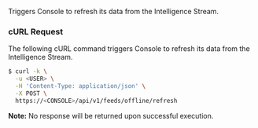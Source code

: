Triggers Console to refresh its data from the Intelligence Stream.

### cURL Request

The following cURL command triggers Console to refresh its data from the Intelligence Stream.

```bash
$ curl -k \
  -u <USER> \
  -H 'Content-Type: application/json' \
  -X POST \
  https://<CONSOLE>/api/v1/feeds/offline/refresh
```

**Note:** No response will be returned upon successful execution.

